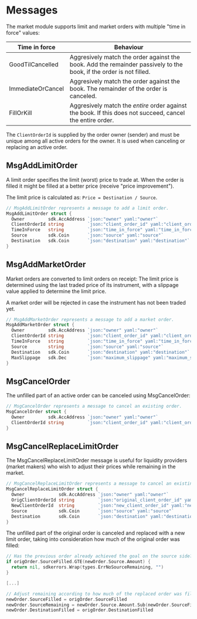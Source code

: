 # Messages

The market module supports limit and market orders with multiple "time in force" values:

 | Time in force | Behaviour |
 |------|------|
 | GoodTilCancelled  | Aggresively match the order against the book. Add the remainder passively to the book, if the order is not filled.  | 
 | ImmediateOrCancel | Aggresively match the order against the book. The remainder of the order is canceled. | 
 | FillOrKill | Aggresively match the *entire* order against the book. If this does not succeed, cancel the entire order. |

The `ClientOrderId` is supplied by the order owner (sender) and must be unique among all active orders for the owner. It is used when canceling or replacing an active order.

## MsgAddLimitOrder

A limit order specifies the limit (worst) price to trade at. When the order is filled it might be filled at a better price (receive "price improvement").

The limit price is calculated as: `Price = Destination / Source`.

```go
// MsgAddLimitOrder represents a message to add a limit order.
MsgAddLimitOrder struct {
  Owner         sdk.AccAddress `json:"owner" yaml:"owner"`
  ClientOrderId string         `json:"client_order_id" yaml:"client_order_id"`
  TimeInForce   string         `json:"time_in_force" yaml:"time_in_force"`
  Source        sdk.Coin       `json:"source" yaml:"source"`
  Destination   sdk.Coin       `json:"destination" yaml:"destination"`
}
```

## MsgAddMarketOrder

Market orders are converted to limit orders on receipt: The limit price is determined using the last traded price of its instrument, with a slippage value applied to determine the limit price.

A market order will be rejected in case the instrument has not been traded yet.

```go
// MsgAddMarketOrder represents a message to add a market order.
MsgAddMarketOrder struct {
  Owner         sdk.AccAddress `json:"owner" yaml:"owner"`
  ClientOrderId string         `json:"client_order_id" yaml:"client_order_id"`
  TimeInForce   string         `json:"time_in_force" yaml:"time_in_force"`
  Source        string         `json:"source" yaml:"source"`
  Destination   sdk.Coin       `json:"destination" yaml:"destination"`
  MaxSlippage   sdk.Dec        `json:"maximum_slippage" yaml:"maximum_slippage"`
}
```

## MsgCancelOrder

The unfilled part of an active order can be canceled using MsgCancelOrder:

```go
// MsgCancelOrder represents a message to cancel an existing order.
MsgCancelOrder struct {
  Owner         sdk.AccAddress `json:"owner" yaml:"owner"`
  ClientOrderId string         `json:"client_order_id" yaml:"client_order_id"`
}
```

## MsgCancelReplaceLimitOrder

The MsgCancelReplaceLimitOrder message is useful for liquidity providers (market makers) who wish to adjust their prices while remaining in the market.

```go
// MsgCancelReplaceLimitOrder represents a message to cancel an existing order and replace it with a limit order.
MsgCancelReplaceLimitOrder struct {
  Owner             sdk.AccAddress `json:"owner" yaml:"owner"`
  OrigClientOrderId string         `json:"original_client_order_id" yaml:"original_client_order_id"`
  NewClientOrderId  string         `json:"new_client_order_id" yaml:"new_client_order_id"`
  Source            sdk.Coin       `json:"source" yaml:"source"`
  Destination       sdk.Coin       `json:"destination" yaml:"destination"`
}
```

The unfilled part of the original order is canceled and replaced with a new limit order, taking into consideration how much of the original order was filled:

```go
// Has the previous order already achieved the goal on the source side?
if origOrder.SourceFilled.GTE(newOrder.Source.Amount) {
  return nil, sdkerrors.Wrap(types.ErrNoSourceRemaining, "")
}

[...]

// Adjust remaining according to how much of the replaced order was filled:
newOrder.SourceFilled = origOrder.SourceFilled
newOrder.SourceRemaining = newOrder.Source.Amount.Sub(newOrder.SourceFilled)
newOrder.DestinationFilled = origOrder.DestinationFilled
```
